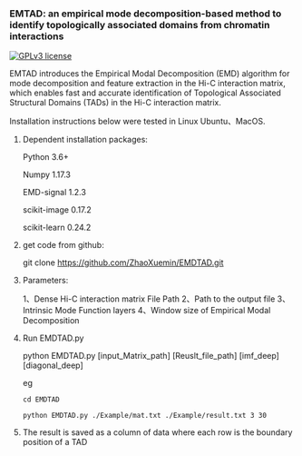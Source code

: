 ### EMTAD: an empirical mode decomposition-based method to identify topologically associated domains from chromatin interactions

[![GPLv3 license](https://img.shields.io/badge/License-GPLv3-blue.svg)](http://perso.crans.org/besson/LICENSE.html)

EMTAD introduces the Empirical Modal Decomposition (EMD) algorithm for mode decomposition and feature extraction in the Hi-C interaction matrix, which enables fast and accurate identification of Topological Associated Structural Domains (TADs) in the Hi-C interaction matrix.



Installation instructions below were tested in Linux Ubuntu、MacOS. 


1. Dependent installation packages:

   Python 3.6+
   
   Numpy 1.17.3
   
   EMD-signal 1.2.3
   
   scikit-image 0.17.2
   
   scikit-learn 0.24.2

2. get code from github:

   git clone https://github.com/ZhaoXuemin/EMDTAD.git
   
3. Parameters:
   
   1、Dense Hi-C interaction matrix File Path
   2、Path to the output file
   3、Intrinsic Mode Function layers
   4、Window size of Empirical Modal Decomposition
   
4. Run EMDTAD.py

   python EMDTAD.py [input_Matrix_path] [Reuslt_file_path] [imf_deep] [diagonal_deep]

   eg
   ```
   cd EMDTAD

   python EMDTAD.py ./Example/mat.txt ./Example/result.txt 3 30
   ```
5. The result is saved as a column of data where each row is the boundary position of a TAD 
